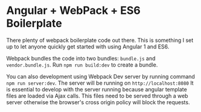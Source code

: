 Angular + WebPack + ES6 Boilerplate
===================================

There plenty of webpack boilerplate code out there. This is something I set up
to let anyone quickly get started with using Angular 1 and ES6.

Webpack bundles the code into two bundles: `bundle.js` and `vendor.bundle.js`.
Run `npm run build:dev` to create a bundle. 

You can also development using Webpack Dev server by running command `npm run server:dev`.
The server will be running on `http://localhost:8080`
It is essential to develop with the server running because angular template files are loaded
via Ajax calls. This files need to be served through a web server otherwise the browser's cross
origin policy will block the requests.

